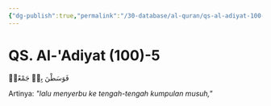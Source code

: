 ```yaml
---
{"dg-publish":true,"permalink":"/30-database/al-quran/qs-al-adiyat-100-5/"}
---
```



# QS. Al-'Adiyat (100)-5
فَوَسَطْنَ بِهٖ جَمْعًاۙ

Artinya: *"lalu menyerbu ke tengah-tengah kumpulan musuh,"*
